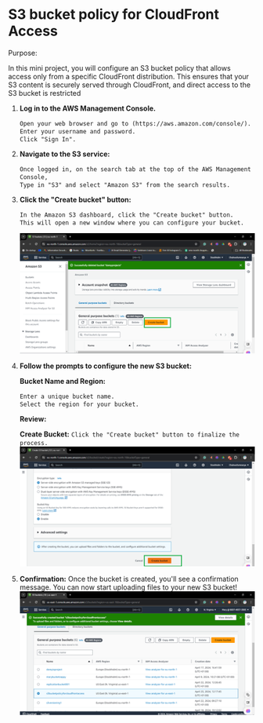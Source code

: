 # S3 bucket policy for CloudFront Access

Purpose:

In this mini project, you will configure an S3 bucket policy that allows access only from a specific CloudFront distribution. This ensures that your S3 content is securely served through CloudFront, and direct access to the S3 bucket is restricted


1. **Log in to the AWS Management Console.**
   ```
   Open your web browser and go to (https://aws.amazon.com/console/).
   Enter your username and password.
   Click "Sign In".
   ```
2. **Navigate to the S3 service:**
   ```
   Once logged in, on the search tab at the top of the AWS Management Console,
   Type in "S3" and select "Amazon S3" from the search results.
   ```

3. **Click the "Create bucket" button:**
   ```
   In the Amazon S3 dashboard, click the "Create bucket" button.
   This will open a new window where you can configure your bucket.
   ```
   ![screenshot of the create bucket button](image/Create_bucket.png)

4. **Follow the prompts to configure the new S3 bucket:**
   
   **Bucket Name and Region:**
   ```
   Enter a unique bucket name.
   Select the region for your bucket.
   ```
   
   **Review:**
   
   **Create Bucket:**
   `Click the "Create bucket" button to finalize the process.`
   ![screenshot of creating bucket button](image/Creating_bucket.png)

5. **Confirmation:**
   Once the bucket is created, you'll see a confirmation message.
   You can now start uploading files to your new S3 bucket!
   ![screenshot of bucket created](image/cloudfronts3.png)

   
